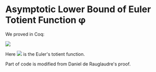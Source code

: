 # Asymptotic Lower Bound of Euler Totient Function φ

We proved in Coq:

<img src="https://render.githubusercontent.com/render/math?math=\forall n\geq 2: \quad \frac{\phi(n)}{n} \geq \frac{1}{e^2 \lfloor \log_2 n\rfloor^4}.">

Here <img src="https://render.githubusercontent.com/render/math?math=\phi"> is the Euler's totient function.

Part of code is modified from Daniel de Rauglaudre's proof.
